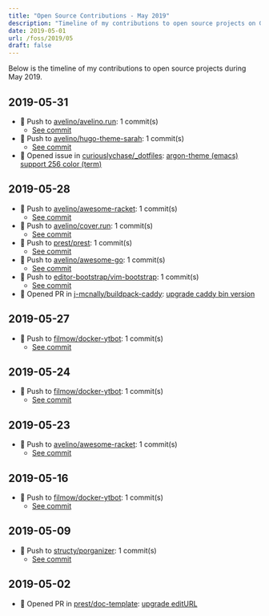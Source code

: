 ```yaml
---
title: "Open Source Contributions - May 2019"
description: "Timeline of my contributions to open source projects on GitHub during May 2019."
date: 2019-05-01
url: /foss/2019/05
draft: false
---
```


Below is the timeline of my contributions to open source projects during May 2019.

## 2019-05-31

- 🔨 Push to [avelino/avelino.run](https://github.com/avelino/avelino.run): 1 commit(s)
  - [See commit](https://github.com/avelino/avelino.run/commits/main/?author=avelino&since=2019-05-31&until=2019-05-31)
- 🔨 Push to [avelino/hugo-theme-sarah](https://github.com/avelino/hugo-theme-sarah): 1 commit(s)
  - [See commit](https://github.com/avelino/hugo-theme-sarah/commits/main/?author=avelino&since=2019-05-31&until=2019-05-31)
- 🐛 Opened issue in [curiouslychase/_dotfiles](https://github.com/curiouslychase/_dotfiles): [argon-theme (emacs) support 256 color (term)](https://github.com/curiouslychase/_dotfiles/issues/21)

## 2019-05-28

- 🔨 Push to [avelino/awesome-racket](https://github.com/avelino/awesome-racket): 1 commit(s)
  - [See commit](https://github.com/avelino/awesome-racket/commits/main/?author=avelino&since=2019-05-28&until=2019-05-28)
- 🔨 Push to [avelino/cover.run](https://github.com/avelino/cover.run): 1 commit(s)
  - [See commit](https://github.com/avelino/cover.run/commits/main/?author=avelino&since=2019-05-28&until=2019-05-28)
- 🔨 Push to [prest/prest](https://github.com/prest/prest): 1 commit(s)
  - [See commit](https://github.com/prest/prest/commits/main/?author=avelino&since=2019-05-28&until=2019-05-28)
- 🔨 Push to [avelino/awesome-go](https://github.com/avelino/awesome-go): 1 commit(s)
  - [See commit](https://github.com/avelino/awesome-go/commits/main/?author=avelino&since=2019-05-28&until=2019-05-28)
- 🔨 Push to [editor-bootstrap/vim-bootstrap](https://github.com/editor-bootstrap/vim-bootstrap): 1 commit(s)
  - [See commit](https://github.com/editor-bootstrap/vim-bootstrap/commits/main/?author=avelino&since=2019-05-28&until=2019-05-28)
- 🔀 Opened PR in [j-mcnally/buildpack-caddy](https://github.com/j-mcnally/buildpack-caddy): [upgrade caddy bin version](https://github.com/j-mcnally/buildpack-caddy/pull/2)

## 2019-05-27

- 🔨 Push to [filmow/docker-ytbot](https://github.com/filmow/docker-ytbot): 1 commit(s)
  - [See commit](https://github.com/filmow/docker-ytbot/commits/main/?author=avelino&since=2019-05-27&until=2019-05-27)

## 2019-05-24

- 🔨 Push to [filmow/docker-ytbot](https://github.com/filmow/docker-ytbot): 1 commit(s)
  - [See commit](https://github.com/filmow/docker-ytbot/commits/main/?author=avelino&since=2019-05-24&until=2019-05-24)

## 2019-05-23

- 🔨 Push to [avelino/awesome-racket](https://github.com/avelino/awesome-racket): 1 commit(s)
  - [See commit](https://github.com/avelino/awesome-racket/commits/main/?author=avelino&since=2019-05-23&until=2019-05-23)

## 2019-05-16

- 🔨 Push to [filmow/docker-ytbot](https://github.com/filmow/docker-ytbot): 1 commit(s)
  - [See commit](https://github.com/filmow/docker-ytbot/commits/main/?author=avelino&since=2019-05-16&until=2019-05-16)

## 2019-05-09

- 🔨 Push to [structy/porganizer](https://github.com/structy/porganizer): 1 commit(s)
  - [See commit](https://github.com/structy/porganizer/commits/main/?author=avelino&since=2019-05-09&until=2019-05-09)

## 2019-05-02

- 🔀 Opened PR in [prest/doc-template](https://github.com/prest/doc-template): [upgrade editURL](https://github.com/prest/doc-template/pull/29)

